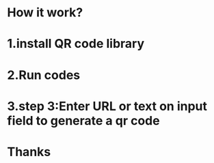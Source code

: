 # How it work?
# 1.install QR code library
# 2.Run codes
# 3.step 3:Enter URL or text on input field to generate a qr code

# Thanks
